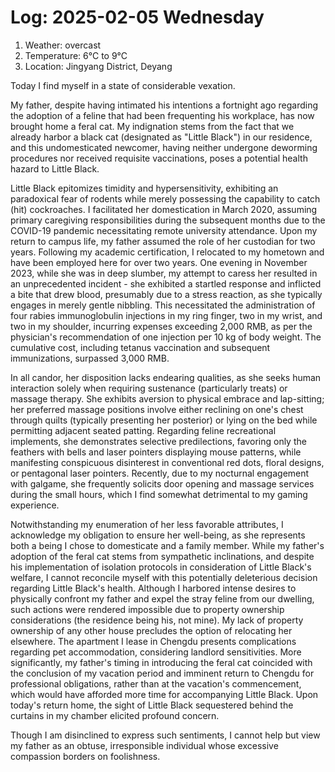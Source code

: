 # Log: 2025-02-05 Wednesday

1. Weather: overcast
2. Temperature: 6°C to 9°C
3. Location: Jingyang District, Deyang

Today I find myself in a state of considerable vexation.

My father, despite having intimated his intentions a fortnight ago regarding the adoption of a feline that had been frequenting his workplace, has now brought home a feral cat. My indignation stems from the fact that we already harbor a black cat (designated as "Little Black") in our residence, and this undomesticated newcomer, having neither undergone deworming procedures nor received requisite vaccinations, poses a potential health hazard to Little Black.

Little Black epitomizes timidity and hypersensitivity, exhibiting an paradoxical fear of rodents while merely possessing the capability to catch (hit) cockroaches. I facilitated her domestication in March 2020, assuming primary caregiving responsibilities during the subsequent months due to the COVID-19 pandemic necessitating remote university attendance. Upon my return to campus life, my father assumed the role of her custodian for two years. Following my academic certification, I relocated to my hometown and have been employed here for over two years. One evening in November 2023, while she was in deep slumber, my attempt to caress her resulted in an unprecedented incident - she exhibited a startled response and inflicted a bite that drew blood, presumably due to a stress reaction, as she typically engages in merely gentle nibbling. This necessitated the administration of four rabies immunoglobulin injections in my ring finger, two in my wrist, and two in my shoulder, incurring expenses exceeding 2,000 RMB, as per the physician's recommendation of one injection per 10 kg of body weight. The cumulative cost, including tetanus vaccination and subsequent immunizations, surpassed 3,000 RMB.

In all candor, her disposition lacks endearing qualities, as she seeks human interaction solely when requiring sustenance (particularly treats) or massage therapy. She exhibits aversion to physical embrace and lap-sitting; her preferred massage positions involve either reclining on one's chest through quilts (typically presenting her posterior) or lying on the bed while permitting adjacent seated patting. Regarding feline recreational implements, she demonstrates selective predilections, favoring only the feathers with bells and laser pointers displaying mouse patterns, while manifesting conspicuous disinterest in conventional red dots, floral designs, or pentagonal laser pointers. Recently, due to my nocturnal engagement with galgame, she frequently solicits door opening and massage services during the small hours, which I find somewhat detrimental to my gaming experience.

Notwithstanding my enumeration of her less favorable attributes, I acknowledge my obligation to ensure her well-being, as she represents both a being I chose to domesticate and a family member. While my father's adoption of the feral cat stems from sympathetic inclinations, and despite his implementation of isolation protocols in consideration of Little Black's welfare, I cannot reconcile myself with this potentially deleterious decision regarding Little Black's health. Although I harbored intense desires to physically confront my father and expel the stray feline from our dwelling, such actions were rendered impossible due to property ownership considerations (the residence being his, not mine). My lack of property ownership of any other house precludes the option of relocating her elsewhere. The apartment I lease in Chengdu presents complications regarding pet accommodation, considering landlord sensitivities. More significantly, my father's timing in introducing the feral cat coincided with the conclusion of my vacation period and imminent return to Chengdu for professional obligations, rather than at the vacation's commencement, which would have afforded more time for accompanying Little Black. Upon today's return home, the sight of Little Black sequestered behind the curtains in my chamber elicited profound concern.

Though I am disinclined to express such sentiments, I cannot help but view my father as an obtuse, irresponsible individual whose excessive compassion borders on foolishness.